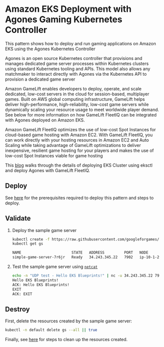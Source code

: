 # Amazon EKS Deployment with Agones Gaming Kubernetes Controller

This pattern shows how to deploy and run gaming applications on Amazon EKS using the Agones Kubernetes Controller

Agones is an open source Kubernetes controller that provisions and manages dedicated game server
processes within Kubernetes clusters using standard Kubernetes tooling and APIs.
This model also allows any matchmaker to interact directly with Agones via the Kubernetes API to provision a dedicated game server

Amazon GameLift enables developers to deploy, operate, and scale dedicated, low-cost servers in the cloud for session-based, multiplayer games.
Built on AWS global computing infrastructure, GameLift helps deliver high-performance, high-reliability,
low-cost game servers while dynamically scaling your resource usage to meet worldwide player demand. See below
for more information on how GameLift FleetIQ can be integrated with Agones deployed on Amazon EKS.

Amazon GameLift FleetIQ optimizes the use of low-cost Spot Instances for cloud-based game hosting with Amazon EC2.
With GameLift FleetIQ, you can work directly with your hosting resources in Amazon EC2 and Auto Scaling while
taking advantage of GameLift optimizations to deliver inexpensive, resilient game hosting for your players
and makes the use of low-cost Spot Instances viable for game hosting

This [blog](https://aws.amazon.com/blogs/gametech/introducing-the-gamelift-fleetiq-adapter-for-agones/) walks
through the details of deploying EKS Cluster using eksctl and deploy Agones with GameLift FleetIQ.

## Deploy

See [here](https://aws-ia.github.io/terraform-aws-eks-blueprints/main/getting-started/#prerequisites) for the prerequisites required to deploy this pattern and steps to deploy.

## Validate

1. Deploy the sample game server

    ```sh
    kubectl create -f https://raw.githubusercontent.com/googleforgames/agones/release-1.32.0/examples/simple-game-server/gameserver.yaml
    kubectl get gs

    NAME                       STATE   ADDRESS         PORT   NODE                                        AGE
    simple-game-server-7r6jr   Ready   34.243.345.22   7902   ip-10-1-23-233.eu-west-1.compute.internal   11h
    ```

2. Test the sample game server using [`netcat`](https://netcat.sourceforge.net/)

    ```sh
    echo -n "UDP test - Hello EKS Blueprints!" | nc -u 34.243.345.22 7902
    Hello EKS Blueprints!
    ACK: Hello EKS Blueprints!
    EXIT
    ACK: EXIT
    ```

## Destroy

First, delete the resources created by the sample game server:

```sh
kubectl -n default delete gs --all || true
```

Finally, see [here](https://aws-ia.github.io/terraform-aws-eks-blueprints/main/getting-started/#destroy) for steps to clean up the resources created.
